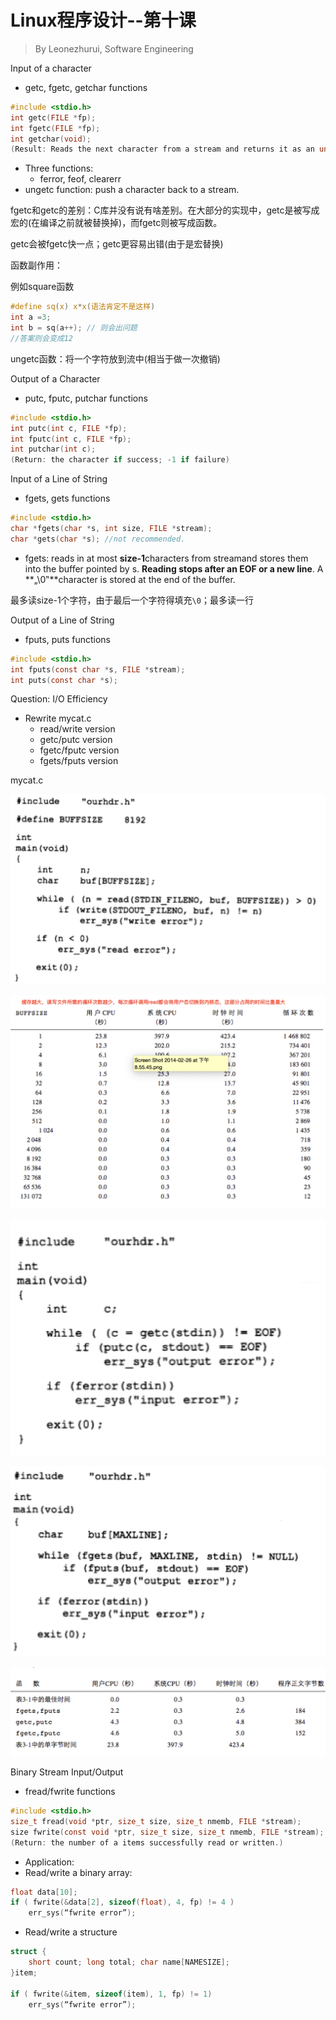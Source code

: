 # Linux程序设计--第十课

> By Leonezhurui, Software Engineering



Input of a character

* getc, fgetc, getchar functions

```C
#include <stdio.h>
int getc(FILE *fp);
int fgetc(FILE *fp);
int getchar(void);
(Result: Reads the next character from a stream and returns it as an unsigned char cast to an int, or EOFon end of file or error.) 强制类型转换成int
```

* Three functions:
  * ferror, feof, clearerr
* ungetc function: push a character back to a stream.

fgetc和getc的差别：C库并没有说有啥差别。在大部分的实现中，getc是被写成宏的(在编译之前就被替换掉)，而fgetc则被写成函数。

getc会被fgetc快一点；getc更容易出错(由于是宏替换)

函数副作用：

例如square函数

```C
#define sq(x) x*x(语法肯定不是这样)
int a =3;
int b = sq(a++); // 则会出问题
//答案则会变成12
```



ungetc函数：将一个字符放到流中(相当于做一次撤销)



Output of a Character

* putc, fputc, putchar functions

```C
#include <stdio.h>
int putc(int c, FILE *fp);
int fputc(int c, FILE *fp);
int putchar(int c);
(Return: the character if success; -1 if failure) 
```





Input of a Line of String

* fgets, gets functions

```C
#include <stdio.h>
char *fgets(char *s, int size, FILE *stream);
char *gets(char *s); //not recommended.
```

* fgets: reads in at most **size-1**characters from streamand stores them into the buffer pointed by s. **Reading stops after an EOF or a new line**. A **„\0‟**character is stored at the end of the buffer.

最多读size-1个字符，由于最后一个字符得填充`\0`；最多读一行



Output of a Line of String

* fputs, puts functions

```C
#include <stdio.h>
int fputs(const char *s, FILE *stream);
int puts(const char *s);
```



Question: I/O Efficiency

* Rewrite mycat.c
  * read/write version
  * getc/putc version
  * fgetc/fputc version
  * fgets/fputs version



mycat.c

![mycat](img/mycat.png)



![缓存相关数据](img/缓存相关数据.png)



![mycat2](img/mycat2.png)



![mycat3](img/mycat3.png)



![不同函数的效率](img/不同函数的效率.png)



Binary Stream Input/Output

* fread/fwrite functions

```C
#include <stdio.h>
size_t fread(void *ptr, size_t size, size_t nmemb, FILE *stream);
size fwrite(const void *ptr, size_t size, size_t nmemb, FILE *stream);
(Return: the number of a items successfully read or written.) 
```

* Application:
* Read/write a binary array:

```C
float data[10];
if ( fwrite(&data[2], sizeof(float), 4, fp) != 4 ) 
	err_sys(“fwrite error”);
```

* Read/write a structure

```C
struct {
	short count; long total; char name[NAMESIZE];
}item;

if ( fwrite(&item, sizeof(item), 1, fp) != 1) 
	err_sys(“fwrite error”);
```

